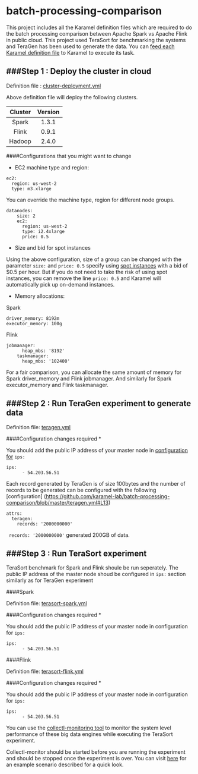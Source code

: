 # batch-processing-comparison
This project includes all the Karamel definition files which are required to do the batch processing comparison between Apache Spark vs Apache Flink in public cloud. This project used TeraSort for benchmarking the systems and TeraGen has been used to generate the data. You can [feed each Karamel definition file](https://www.youtube.com/watch?v=tCIA8_2dR14) to Karamel to execute its task.

###Step 1 : Deploy the cluster in cloud
--------------
Definition file : [cluster-deployment.yml](https://github.com/karamel-lab/batch-processing-comparison/blob/master/cluster-deployment.yml)

Above definition file will deploy the following clusters.

| Cluster    | Version           |
| :-------------: |:-------------:| 
| Spark     | 1.3.1 | 
| Flink      | 0.9.1      |  
| Hadoop | 2.4.0      | 


####Configurations that you might want to change

* EC2 machine type and region:
```
ec2:
  region: us-west-2
  type: m3.xlarge
```

You can override the machine type, region for different node groups.
```
datanodes:
    size: 2
    ec2:
      region: us-west-2
      type: i2.4xlarge
      price: 0.5
```
* Size and bid for spot instances

Using the above configuration, size of a group can be changed with the parameter ```size:``` and ```price: 0.5``` specify using [spot instances](https://aws.amazon.com/ec2/spot/) with a bid of $0.5 per hour. But if you do not need to take the risk of using spot instances, you can remove the line ```price: 0.5``` and Karamel will automatically pick up on-demand instances.

* Memory allocations:

Spark
```
driver_memory: 8192m
executor_memory: 100g
```

Flink
```
jobmanager:
      heap_mbs: '8192'
    taskmanager:
      heap_mbs: '102400'
```
For a fair comparison, you can allocate the same amount of memory for Spark driver_memory and Flink jobmanager. And similarly for Spark executor_memory and Flink taskmanager.



###Step 2 : Run TeraGen experiment to generate data
--------------
Definition file: [teragen.yml](https://github.com/karamel-lab/batch-processing-comparison/blob/master/teragen.yml)

####Configuration changes required *

You should add the public IP address of your master node in [configuration for](https://github.com/karamel-lab/batch-processing-comparison/blob/master/terasort-spark.yml#L20) ```ips:```
```
ips:
      - 54.203.56.51
```

Each record generated by TeraGen is of size 100bytes and the number of records to be generated can be configured with the following [configuration] (https://github.com/karamel-lab/batch-processing-comparison/blob/master/teragen.yml#L13)
```
attrs:
  teragen:
    records: '2000000000'
```
``` records: '2000000000'``` generated 200GB of data.



###Step 3 : Run TeraSort experiment
--------------
TeraSort benchmark for Spark and Flink shoule be run seperately. The public IP address of the master node shoud be configured in ```ips:``` section similarly as for TeraGen experiment

####Spark

Definition file: [terasort-spark.yml](https://github.com/karamel-lab/batch-processing-comparison/blob/master/terasort-spark.yml)


####Configuration changes required *

You should add the public IP address of your master node in configuration for ```ips:```
```
ips:
      - 54.203.56.51
```

####Flink

Definition file: [terasort-flink.yml](https://github.com/karamel-lab/batch-processing-comparison/blob/master/terasort-flink.yml)

####Configuration changes required *

You should add the public IP address of your master node in configuration for ```ips:```
```
ips:
      - 54.203.56.51
```


You can use the [collectl-monitoring tool](https://github.com/shelan/collectl-monitoring) to monitor the system level performance of these big data engines while executing the TeraSort experiment.

Collectl-monitor should be started before you are running the experiment and should be stopped once the experiment is over. You can visit [here](https://github.com/shelan/collectl-monitoring#example-scenario) for an example scenario described for a quick look.
